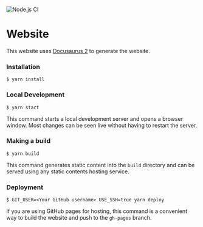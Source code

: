 ![Node.js CI](https://github.com/RoostingGeese/git-gosling/workflows/Node.js%20CI/badge.svg)

# Website

This website uses [Docusaurus 2](https://v2.docusaurus.io/) to generate the website.

### Installation

```
$ yarn install
```

### Local Development

```
$ yarn start
```

This command starts a local development server and opens a browser window.
Most changes can be seen live without having to restart the server.

### Making a build

```
$ yarn build
```

This command generates static content into the `build` directory and can be served using any static contents hosting service.

### Deployment

```
$ GIT_USER=<Your GitHub username> USE_SSH=true yarn deploy
```

If you are using GitHub pages for hosting, this command is a convenient way to build the website and push to the `gh-pages` branch.
